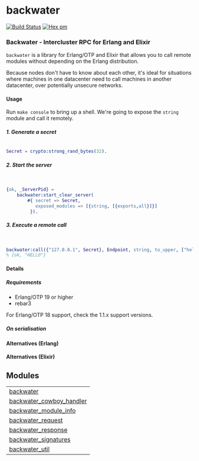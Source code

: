 

# backwater #

[![Build Status](https://travis-ci.org/g-andrade/backwater.png?branch=master)](https://travis-ci.org/g-andrade/backwater)
[![Hex pm](http://img.shields.io/hexpm/v/backwater.svg?style=flat)](https://hex.pm/packages/backwater)


### <a name="Backwater_-_Intercluster_RPC_for_Erlang_and_Elixir">Backwater - Intercluster RPC for Erlang and Elixir</a> ###

`backwater` is a library for Erlang/OTP and Elixir that allows you to
call remote modules without depending on the Erlang distribution.

Because nodes don't have to know about each other, it's ideal for situations
where machines in one datacenter need to call machines in another datacenter,
over potentially unsecure networks.


#### <a name="Usage">Usage</a> ####

Run `make console` to bring up a shell.
We're going to expose the `string` module and call it remotely.

<h5><a name="1._Generate_a_secret">1. Generate a secret</a></h5>

```erlang

Secret = crypto:strong_rand_bytes(32).

```

<h5><a name="2._Start_the_server">2. Start the server</a></h5>

```erlang


{ok, _ServerPid} =
    backwater:start_clear_server(
        #{ secret => Secret,
           exposed_modules => [{string, [{exports,all}]}]
         }).

```

<h5><a name="3._Execute_a_remote_call">3. Execute a remote call</a></h5>

```erlang


backwater:call({"127.0.0.1", Secret}, Endpoint, string, to_upper, ["hello"]).
% {ok, "HELLO"}

```


#### <a name="Details">Details</a> ####

<h5><a name="Requirements">Requirements</a></h5>

* Erlang/OTP 19 or higher
* rebar3

For Erlang/OTP 18 support, check the 1.1.x support versions.

<h5><a name="On_serialisation">On serialisation</a></h5>


#### <a name="Alternatives_(Erlang)">Alternatives (Erlang)</a> ####


#### <a name="Alternatives_(Elixir)">Alternatives (Elixir)</a> ####


## Modules ##


<table width="100%" border="0" summary="list of modules">
<tr><td><a href="backwater.md" class="module">backwater</a></td></tr>
<tr><td><a href="backwater_cowboy_handler.md" class="module">backwater_cowboy_handler</a></td></tr>
<tr><td><a href="backwater_module_info.md" class="module">backwater_module_info</a></td></tr>
<tr><td><a href="backwater_request.md" class="module">backwater_request</a></td></tr>
<tr><td><a href="backwater_response.md" class="module">backwater_response</a></td></tr>
<tr><td><a href="backwater_signatures.md" class="module">backwater_signatures</a></td></tr>
<tr><td><a href="backwater_util.md" class="module">backwater_util</a></td></tr></table>

